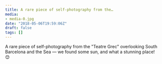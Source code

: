 ```yaml
---
title: A rare piece of self-photography from the…
media:
- media-0.jpg
date: "2018-05-06T19:59:06Z"
draft: false
tags: []
---
```

A rare piece of self-photography from the "Teatre Grec" overlooking South Barcelona and the Sea — we found some sun, and what a stunning place\! 😊
